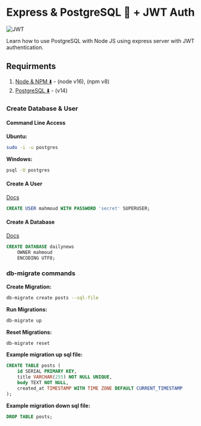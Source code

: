 # Express & PostgreSQL 🐘 + JWT Auth

![JWT](https://jwt.io/img/badge-compatible.svg "JWT Compatible")

Learn how to use PostgreSQL with Node JS using express server with JWT authentication.

## Requirments

1. [Node & NPM ⬇️](https://nodejs.org/en/) - (node v16), (npm v8)
2. [PostgreSQL ⬇️](https://www.postgresql.org/download/) - (v14)

### Create Database & User

#### Command Line Access

**Ubuntu:**

```bash
sudo -i -u postgres
```

**Windows:**

```bash
psql -U postgres
```

#### Create A User

[Docs](https://www.postgresql.org/docs/14/sql-createuser.html)

```sql
CREATE USER mahmoud WITH PASSWORD 'secret' SUPERUSER;
```

#### Create A Database

[Docs](https://www.postgresql.org/docs/14/sql-createdatabase.html)

```sql
CREATE DATABASE dailynews
    OWNER mahmoud
    ENCODING UTF8;
```

### db-migrate commands

**Create Migration:**

```bash
db-migrate create posts --sql-file
```

**Run Migrations:**

```bash
db-migrate up
```

**Reset Migrations:**

```bash
db-migrate reset
```

**Example migration up sql file:**

```sql
CREATE TABLE posts (
    id SERIAL PRIMARY KEY,
    title VARCHAR(255) NOT NULL UNIQUE,
    body TEXT NOT NULL,
    created_at TIMESTAMP WITH TIME ZONE DEFAULT CURRENT_TIMESTAMP
);
```

**Example migration down sql file:**

```sql
DROP TABLE posts;
```
